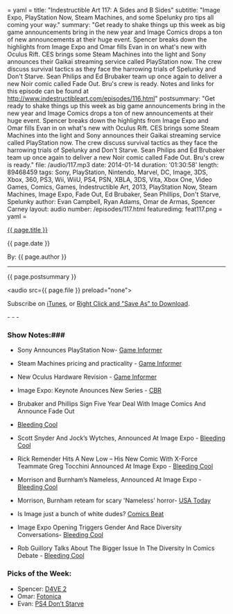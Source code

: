 = yaml =
title: "Indestructible Art 117: A Sides and B Sides"
subtitle: "Image Expo, PlayStation Now, Steam Machines, and some Spelunky pro tips all coming your way."
summary: "Get ready to shake things up this week as big game announcements bring in the new year and Image Comics drops a ton of new announcements at their huge event. Spencer breaks down the highlights from Image Expo and Omar fills Evan in on what's new with Oculus Rift. CES brings some Steam Machines into the light and Sony announces their Gaikai streaming service called PlayStation now. The crew discuss survival tactics as they face the harrowing trials of Spelunky and Don't Starve. Sean Philips and Ed Brubaker team up once again to deliver a new Noir comic called Fade Out. Bru's crew is ready. Notes and links for this episode can be found at http://www.indestructibleart.com/episodes/116.html"
postsummary: "Get ready to shake things up this week as big game announcements bring in the new year and Image Comics drops a ton of new announcements at their huge event. Spencer breaks down the highlights from Image Expo and Omar fills Evan in on what's new with Oculus Rift. CES brings some Steam Machines into the light and Sony announces their Gaikai streaming service called PlayStation now. The crew discuss survival tactics as they face the harrowing trials of Spelunky and Don't Starve. Sean Philips and Ed Brubaker team up once again to deliver a new Noir comic called Fade Out. Bru's crew is ready."
file: /audio/117.mp3
date: 2014-01-14
duration: '01:30:58'
length: 89468459
tags: Sony, PlayStation, Nintendo, Marvel, DC, Image, 3DS, Xbox, 360, PS3, Wii, WiiU, PS4, PSN, XBLA, 3DS, Vita, Xbox One, Video Games, Comics, Games, Indestructible Art, 2013, PlayStation Now, Steam Machines, Image Expo, Fade Out, Ed Brubaker, Sean Phillips, Don't Starve, Spelunky
author: Evan Campbell, Ryan Adams, Omar de Armas, Spencer Carney
layout: audio
number: /episodes/117.html
featuredimg: feat117.png
= yaml =

<a href="{{ page.url }}" class='postTitleLink'><p class='postTitle'>{{ page.title }}</p></a>
<p class='postPublished'>{{ page.date }}</p>
<p class='postAuthor'>By: {{ page.author }}</p>
<hr>

<p class='podcastSummary'>{{ page.postsummary }}</p>

<audio src={{ page.file }} preload="none"></audio>
<p class='subLinks'>Subscribe on <a href='http://bit.ly/iapodcast'>iTunes</a>, or <a href={{ page.file }}>Right Click and "Save As" to Download</a>.</p>
- - -

### Show Notes:###
* Sony Announces PlayStation Now- [Game Informer](http://www.gameinformer.com/b/news/archive/2014/01/07/sony-announces-streaming-games-on-demand-service-playstation-now.aspx)

* Steam Machines pricing and practicality - [Game Informer](http://www.gameinformer.com/b/news/archive/2014/01/06/valve-reveals-thirteen-steam-machine-partners.aspx)

* New Oculus Hardware Revision - [Game Informer](http://www.gameinformer.com/b/news/archive/2014/01/09/vr-is-better-than-ever-with-oculus-new-crystal-cove-prototype.aspx)

* Image Expo: Keynote Anounces New Series - [CBR](http://www.comicbookresources.com/?page=article&id=50171)

* Brubaker and Phillips Sign Five Year Deal With Image Comics And Announce Fade Out
- [Bleeding Cool](http://www.bleedingcool.com/2014/01/09/ed-brubaker-and-sean-phillips-sign-a-five-year-deal-with-image-comics-and-announce-fade-out/)

* Scott Snyder And Jock’s Wytches, Announced At Image Expo - [Bleeding Cool](http://www.bleedingcool.com/2014/01/09/scott-snyder-and-jocks-witches-announced-at-image-expo/)

* Rick Remender Hits A New Low – His New Comic With X-Force Teammate Greg Tocchini Announced At Image Expo - [Bleeding Cool](http://www.bleedingcool.com/2014/01/09/rick-remender-hits-a-new-low-his-new-comic-with-x-force-teammate-greg-tocchini-to-be-announced-at-image-expo/)

* Morrison and Burnham’s Nameless, Announced At Image Expo - [Bleeding Cool](http://www.bleedingcool.com/2014/01/09/grant-morrison-and-chris-burnhams-nameless-announced-at-image-expo/)

* Morrison, Burnham reteam for scary 'Nameless' horror- [USA Today](http://www.usatoday.com/story/life/2014/01/09/grant-morrison-nameless-horror-comic-book-series/4386589/)

* Is Image just a bunch of white dudes? [Comics Beat](http://comicsbeat.com/is-image-just-a-bunch-of-white-dudes-yes-and-no/)

* Image Expo Opening Triggers Gender And Race Diversity Conversations- [Bleeding Cool](http://www.bleedingcool.com/2014/01/09/image-expo-opening-triggers-gender-and-race-diversity-conversations/)

* Rob Guillory Talks About The Bigger Issue In The Diversity In Comics Debate - [Bleeding Cool](http://www.bleedingcool.com/2014/01/09/rob-guillory-talks-about-the-bigger-issue-in-the-diversity-in-comics-debate/)

### Picks of the Week: ###
* Spencer: [D4VE 2](http://www.comixology.com/D4VE-2/digital-comic/61497)
* Omar: [Fotonica](http://www.fotonica-game.com/)
* Evan: [PS4 Don’t Starve](http://us.playstation.com/ps4/games/dont-starve-console-edition-ps4.html)
